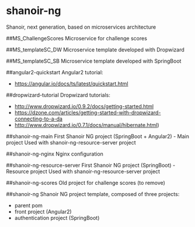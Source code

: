 # shanoir-ng
Shanoir, next generation, based on microservices architecture

##MS_ChallengeScores
Microservice for challenge scores

##MS_templateSC_DW
Microservice template developed with Dropwizard

##MS_templateSC_SB
Microservice template developed with SpringBoot

##angular2-quickstart
Angular2 tutorial: 
- https://angular.io/docs/ts/latest/quickstart.html

##dropwizard-tutorial
Dropwizard tutorials:
- http://www.dropwizard.io/0.9.2/docs/getting-started.html
- https://dzone.com/articles/getting-started-with-dropwizard-connecting-to-a-da
- http://www.dropwizard.io/0.7.1/docs/manual/hibernate.html)

##shanoir-ng-main
First Shanoir NG project (SpringBoot + Angular2) - Main project
Used with shanoir-ng-resource-server project

##shanoir-ng-nginx
Nginx configuration

##shanoir-ng-resource-server
First Shanoir NG project (SpringBoot) - Resource project
Used with shanoir-ng-resource-server project

##shanoir-ng-scores
Old project for challenge scores (to remove)

##shanoir-ng
Shanoir NG project template, composed of three projects:
- parent pom
- front project (Angular2)
- authentication project (SpringBoot)
